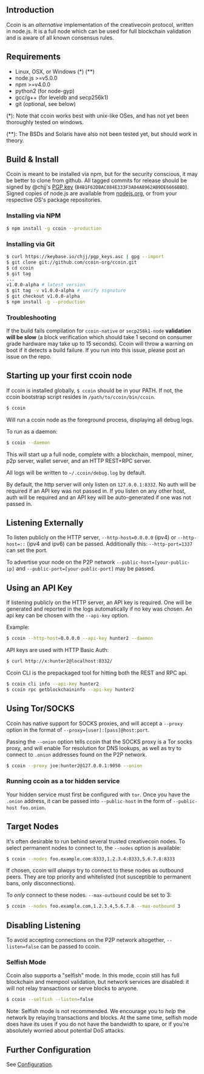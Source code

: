 ## Introduction

Ccoin is an _alternative_ implementation of the creativecoin protocol, written in node.js. It is a full node which can be used for full blockchain validation and is aware of all known consensus rules.

## Requirements

- Linux, OSX, or Windows (\*) (\*\*)
- node.js >=v5.0.0
- npm >=v4.0.0
- python2 (for node-gyp)
- gcc/g++ (for leveldb and secp256k1)
- git (optional, see below)

(\*): Note that ccoin works best with unix-like OSes, and has not yet been thoroughly tested on windows.

(\*\*): The BSDs and Solaris have also not been tested yet, but should work in theory.

## Build & Install

Ccoin is meant to be installed via npm, but for the security conscious, it may be better to clone from github. All tagged commits for release should be signed by @chjj's [PGP key][keybase] (`B4B1F62DBAC084E333F3A04A8962AB9DE6666BBD`). Signed copies of node.js are available from [nodejs.org][node], or from your respective OS's package repositories.

### Installing via NPM

``` bash
$ npm install -g ccoin --production
```

### Installing via Git

``` bash
$ curl https://keybase.io/chjj/pgp_keys.asc | gpg --import
$ git clone git://github.com/ccoin-org/ccoin.git
$ cd ccoin
$ git tag
...
v1.0.0-alpha # latest version
$ git tag -v v1.0.0-alpha # verify signature
$ git checkout v1.0.0-alpha
$ npm install -g --production
```

### Troubleshooting

If the build fails compilation for `ccoin-native` or `secp256k1-node` __validation will be slow__ (a block verification which should take 1 second on consumer grade hardware may take up to 15 seconds). Ccoin will throw a warning on boot if it detects a build failure. If you run into this issue, please post an issue on the repo.

## Starting up your first ccoin node

If ccoin is installed globally, `$ ccoin` should be in your PATH. If not, the ccoin bootstrap script resides in `/path/to/ccoin/bin/ccoin`.

``` bash
$ ccoin
```

Will run a ccoin node as the foreground process, displaying all debug logs.

To run as a daemon:

``` bash
$ ccoin --daemon
```

This will start up a full node, complete with: a blockchain, mempool, miner, p2p server, wallet server, and an HTTP REST+RPC server.

All logs will be written to `~/.ccoin/debug.log` by default.

By default, the http server will only listen on `127.0.0.1:8332`. No auth will be required if an API key was not passed in. If you listen on any other host, auth will be required and an API key will be auto-generated if one was not passed in.

## Listening Externally

To listen publicly on the HTTP server, `--http-host=0.0.0.0` (ipv4) or `--http-host=::` (ipv4 and ipv6) can be passed. Additionally this: `--http-port=1337` can set the port.

To advertise your node on the P2P network `--public-host=[your-public-ip]` and `--public-port=[your-public-port]` may be passed.

## Using an API Key

If listening publicly on the HTTP server, an API key is required. One will be generated and reported in the logs automatically if no key was chosen. An api key can be chosen with the `--api-key` option.

Example:

``` bash
$ ccoin --http-host=0.0.0.0 --api-key hunter2 --daemon
```

API keys are used with HTTP Basic Auth:

``` bash
$ curl http://x:hunter2@localhost:8332/
```

Ccoin CLI is the prepackaged tool for hitting both the REST and RPC api.

``` bash
$ ccoin cli info --api-key hunter2
$ ccoin rpc getblockchaininfo --api-key hunter2
```

## Using Tor/SOCKS

Ccoin has native support for SOCKS proxies, and will accept a `--proxy` option in the format of `--proxy=[user]:[pass]@host:port`.

Passing the `--onion` option tells ccoin that the SOCKS proxy is a Tor socks proxy, and will enable Tor resolution for DNS lookups, as well as try to connect to `.onion` addresses found on the P2P network.

``` bash
$ ccoin --proxy joe:hunter2@127.0.0.1:9050 --onion
```

### Running ccoin as a tor hidden service

Your hidden service must first be configured with `tor`. Once you have the `.onion` address, it can be passed into `--public-host` in the form of `--public-host foo.onion`.

## Target Nodes

It's often desirable to run behind several trusted creativecoin nodes. To select permanent nodes to connect to, the `--nodes` option is available:

``` bash
$ ccoin --nodes foo.example.com:8333,1.2.3.4:8333,5.6.7.8:8333
```

If chosen, ccoin will _always_ try to connect to these nodes as outbound peers. They are top priority and whitelisted (not susceptible to permanent bans, only disconnections).

To _only_ connect to these nodes. `--max-outbound` could be set to 3:

``` bash
$ ccoin --nodes foo.example.com,1.2.3.4,5.6.7.8 --max-outbound 3
```

## Disabling Listening

To avoid accepting connections on the P2P network altogether, `--listen=false` can be passed to ccoin.

### Selfish Mode

Ccoin also supports a "selfish" mode. In this mode, ccoin still has full blockchain and mempool validation, but network services are disabled: it will not relay transactions or serve blocks to anyone.

``` bash
$ ccoin --selfish --listen=false
```

Note: Selfish mode is not recommended. We encourage you to _help_ the network by relaying transactions and blocks. At the same time, selfish mode does have its uses if you do not have the bandwidth to spare, or if you're absolutely worried about potential DoS attacks.

## Further Configuration

See [Configuration][configuration].

[keybase]: https://keybase.io/chjj#show-public
[node]: https://nodejs.org/dist/v7.5.0/
[configuration]: Configuration.md
